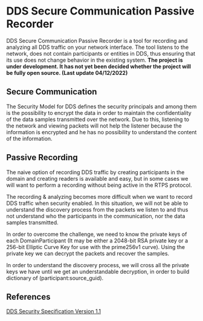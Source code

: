 
# DDS Secure Communication Passive Recorder

DDS Secure Communication Passive Recorder is a tool for recording and analyzing all DDS traffic on your network interface. The tool listens to the network, does not contain participants or entities in DDS, thus ensuring that its use does not change behavior in the existing system.
**The project is under development. It has not yet been decided whether the project will be fully open source. (Last update 04/12/2022)**

## Secure Communication

The Security Model for DDS defines the security principals and among them is the possibility to encrypt the data in order to maintain the confidentiality of the data samples transmitted over the network.
Due to this, listening to the network and viewing packets will not help the listener because the information is encrypted and he has no possibility to understand the content of the information.

## Passive Recording

The naive option of recording DDS traffic by creating participants in the domain and creating readers is available and easy, but in some cases we will want to perform a recording without being active in the RTPS protocol.

The recording & analyzing becomes more difficult when we want to record DDS traffic when security enabled.
In this situation, we will not be able to understand the discovery process from the packets we listen to and thus not understand who the participants in the communication, nor the data samples transmitted.

In order to overcome the challenge, we need to know the private keys of each DomainParticipant (It may be either a 2048-bit RSA private
key or a 256-bit Elliptic Curve Key for use with the prime256v1 curve).
Using the private key we can decrypt the packets and recover the samples.

In order to understand the discovery process, we will cross all the private keys we have until we get an understandable decryption, in order to build dictionary of (participant:source_guid).
## References

[DDS Security Specification Version 1.1](https://www.omg.org/spec/DDS-SECURITY/1.1/PDF)

